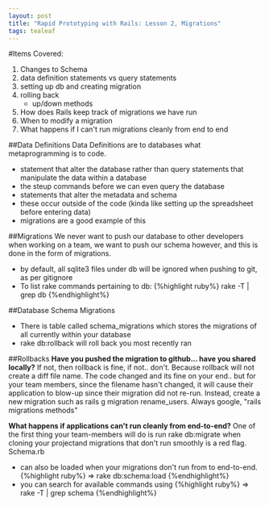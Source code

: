 ```yaml
---
layout: post
title: "Rapid Prototyping with Rails: Lesson 2, Migrations"
tags: tealeaf
---
```


#Items Covered:
1. Changes to Schema
2. data definition statements vs query statements
3. setting up db and creating migration
4. rolling back
      - up/down methods
5. How does Rails keep track of migrations we have run
6. When to modify a migration
7. What happens if I can't run migrations cleanly from end to end



##Data Definitions
Data Definitions are to databases what metaprogramming is to code.
* statement that alter the database rather than query statements that manipulate the
data within a database
* the steup commands before we can even query the database
* statements that alter the metadata and schema
* these occur outside of the code (kinda like setting up the spreadsheet before entering data)
* migrations are a good example of this

##Migrations
We never want to push our database to other developers when working on a team,
we want to push our schema however, and this is done in the form of migrations.
- by default, all sqlite3 files under db will be ignored when pushing to git, as per gitignore
- To list rake commands pertaining to db:
{%highlight ruby%}
  rake -T | grep db
{%endhighlight%}

##Database Schema Migrations
- There is table called schema_migrations which stores the migrations of all currently within
your database
- rake db:rollback will roll back you most recently ran

##Rollbacks
**Have you pushed the migration to github... have you shared locally?**
If not, then rollback is fine, if not.. don't. Because rollback will not create a diff file name.
The code changed and its fine on your end.. but for your team members, since the filename hasn't
changed, it will cause their application to blow-up since their migration did not re-run. Instead,
create a new migration such as rails g migration rename_users. Always google, "rails migrations methods"

**What happens if applications can't run cleanly from end-to-end?**
One of the first thing your team-members will do is run rake db:migrate when cloning your projectand migrations that don't run smoothly is a red flag.
Schema.rb
- can also be loaded when your migrations don't run from to end-to-end.
{%highlight ruby%}
   => rake db:schema:load
{%endhighlight%}
- you can search for available commands using
{%highlight ruby%}
    => rake -T | grep schema
{%endhighlight%}
